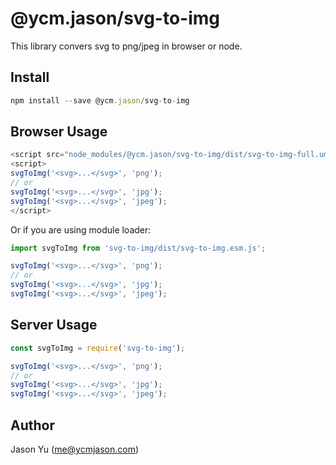 # @ycm.jason/svg-to-img

This library convers svg to png/jpeg in browser or node.

## Install

```js
npm install --save @ycm.jason/svg-to-img
```

## Browser Usage

```js
<script src="node_modules/@ycm.jason/svg-to-img/dist/svg-to-img-full.umd.js"></script>
<script>
svgToImg('<svg>...</svg>', 'png');
// or
svgToImg('<svg>...</svg>', 'jpg');
svgToImg('<svg>...</svg>', 'jpeg');
</script>
```

Or if you are using module loader:

```js
import svgToImg from 'svg-to-img/dist/svg-to-img.esm.js';

svgToImg('<svg>...</svg>', 'png');
// or
svgToImg('<svg>...</svg>', 'jpg');
svgToImg('<svg>...</svg>', 'jpeg');
```

## Server Usage

```js
const svgToImg = require('svg-to-img');

svgToImg('<svg>...</svg>', 'png');
// or
svgToImg('<svg>...</svg>', 'jpg');
svgToImg('<svg>...</svg>', 'jpeg');
```


## Author
Jason Yu (me@ycmjason.com)
